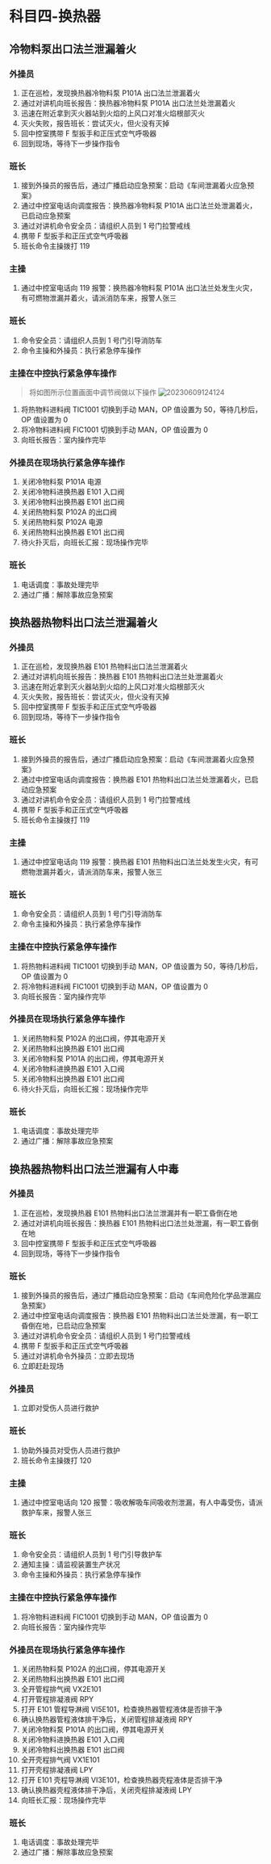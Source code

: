 # 科目四-换热器

## 冷物料泵出口法兰泄漏着火

### 外操员

1. 正在巡检，发现换热器冷物料泵 P101A 出口法兰泄漏着火
2. 通过对讲机向班长报告：换热器冷物料泵 P101A 出口法兰处泄漏着火
3. 迅速在附近拿到灭火器站到火焰的上风口对准火焰根部灭火
4. 灭火失败，报告班长：尝试灭火，但火没有灭掉
5. 回中控室携带 F 型扳手和正压式空气呼吸器
6. 回到现场，等待下一步操作指令

### 班长

1. 接到外操员的报告后，通过广播启动应急预案：启动《车间泄漏着火应急预案》
2. 通过中控室电话向调度报告：换热器冷物料泵 P101A 出口法兰处泄漏着火，已启动应急预案
3. 通过对讲机命令安全员：请组织人员到 1 号门拉警戒线
4. 携带 F 型扳手和正压式空气呼吸器
5. 班长命令主操拨打 119

### 主操

1. 通过中控室电话向 119 报警：换热器冷物料泵 P101A 出口法兰处发生火灾，有可燃物泄漏并着火，请派消防车来，报警人张三

### 班长

1. 命令安全员：请组织人员到 1 号门引导消防车
2. 命令主操和外操员：执行紧急停车操作

### 主操在中控执行紧急停车操作

> 将如图所示位置画面中调节阀做以下操作
> ![20230609124124](http://qiniu.yeshan-taoist.cn/20230609124124.png)

1. 将热物料进料阀 TIC1001 切换到手动 MAN，OP 值设置为 50，等待几秒后，OP 值设置为 0
2. 将冷物料进料阀 FIC1001 切换到手动 MAN，OP 值设置为 0
3. 向班长报告：室内操作完毕

### 外操员在现场执行紧急停车操作

1. 关闭冷物料泵 P101A 电源
2. 关闭冷物料进换热器 E101 入口阀
3. 关闭冷物料出换热器 E101 出口阀
4. 关闭热物料泵 P102A 的出口阀
5. 关闭热物料泵 P102A 电源
6. 关闭热物料出换热器 E101 出口阀
7. 待火扑灭后，向班长汇报：现场操作完毕

### 班长

1. 电话调度：事故处理完毕
2. 通过广播：解除事故应急预案

## 换热器热物料出口法兰泄漏着火

### 外操员

1. 正在巡检，发现换热器 E101 热物料出口法兰泄漏着火
2. 通过对讲机向班长报告：换热器 E101 热物料出口法兰处泄漏着火
3. 迅速在附近拿到灭火器站到火焰的上风口对准火焰根部灭火
4. 灭火失败，报告班长：尝试灭火，但火没有灭掉
5. 回中控室携带 F 型扳手和正压式空气呼吸器
6. 回到现场，等待下一步操作指令

### 班长

1. 接到外操员的报告后，通过广播启动应急预案：启动《车间泄漏着火应急预案》
2. 通过中控室电话向调度报告：换热器 E101 热物料出口法兰处泄漏着火，已启动应急预案
3. 通过对讲机命令安全员：请组织人员到 1 号门拉警戒线
4. 携带 F 型扳手和正压式空气呼吸器
5. 班长命令主操拨打 119

### 主操

1. 通过中控室电话向 119 报警：换热器 E101 热物料出口法兰处发生火灾，有可燃物泄漏并着火，请派消防车来，报警人张三

### 班长

1. 命令安全员：请组织人员到 1 号门引导消防车
2. 命令主操和外操员：执行紧急停车操作

### 主操在中控执行紧急停车操作

1. 将热物料进料阀 TIC1001 切换到手动 MAN，OP 值设置为 50，等待几秒后，OP 值设置为 0
2. 将冷物料进料阀 FIC1001 切换到手动 MAN，OP 值设置为 0
3. 向班长报告：室内操作完毕

### 外操员在现场执行紧急停车操作

1. 关闭热物料泵 P102A 的出口阀，停其电源开关
2. 关闭热物料出换热器 E101 出口阀
3. 关闭冷物料泵 P101A 的出口阀，停其电源开关
4. 关闭冷物料进换热器 E101 入口阀
5. 关闭冷物料出换热器 E101 出口阀
6. 待火扑灭后，向班长汇报：现场操作完毕

### 班长

1. 电话调度：事故处理完毕
2. 通过广播：解除事故应急预案

## 换热器热物料出口法兰泄漏有人中毒

### 外操员

1. 正在巡检，发现换热器 E101 热物料出口法兰泄漏并有一职工昏倒在地
2. 通过对讲机向班长报告：换热器 E101 热物料出口法兰处泄漏，有一职工昏倒在地
3. 回中控室携带 F 型扳手和正压式空气呼吸器
4. 回到现场，等待下一步操作指令

### 班长

1. 接到外操员的报告后，通过广播启动应急预案：启动《车间危险化学品泄漏应急预案》
2. 通过中控室电话向调度报告：换热器 E101 热物料出口法兰处泄漏，有一职工昏倒在地，已启动应急预案
3. 通过对讲机命令安全员：请组织人员到 1 号门拉警戒线
4. 携带 F 型扳手和正压式空气呼吸器
5. 通过对讲机命令外操员：立即去现场
6. 立即赶赴现场

### 外操员

1. 立即对受伤人员进行救护

### 班长

1. 协助外操员对受伤人员进行救护
2. 班长命令主操拨打 120

### 主操

1. 通过中控室电话向 120 报警：吸收解吸车间吸收剂泄漏，有人中毒受伤，请派救护车来，报警人张三

### 班长

1. 命令安全员：请组织人员到 1 号门引导救护车
2. 通知主操：请监视装置生产状况
3. 命令主操和外操员：执行紧急停车操作

### 主操在中控执行紧急停车操作

1. 将冷物料进料阀 FIC1001 切换到手动 MAN，OP 值设置为 0
2. 向班长报告：室内操作完毕

### 外操员在现场执行紧急停车操作

1. 关闭热物料泵 P102A 的出口阀，停其电源开关
2. 关闭热物料出换热器 E101 出口阀
3. 全开管程排气阀 VX2E101
4. 打开管程排凝液阀 RPY
5. 打开 E101 管程导淋阀 VI5E101，检查换热器管程液体是否排干净
6. 确认换热器管程液体排干净后，关闭管程排凝液阀 RPY
7. 关闭冷物料泵 P101A 的出口阀，停其电源开关
8. 关闭冷物料进换热器 E101 入口阀
9. 关闭冷物料出换热器 E101 出口阀
10. 全开壳程排气阀 VX1E101
11. 打开壳程排凝液阀 LPY
12. 打开 E101 壳程导淋阀 VI3E101，检查换热器壳程液体是否排干净
13. 确认换热器壳程液体排干净后，关闭壳程排凝液阀 LPY
14. 向班长汇报：现场操作完毕

### 班长

1. 电话调度：事故处理完毕
2. 通过广播：解除事故应急预案
